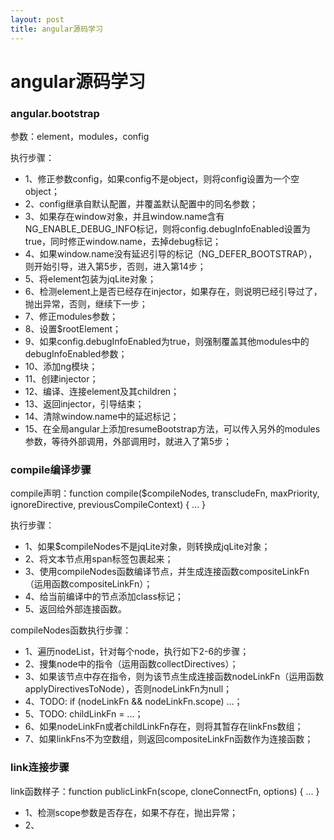```yaml
---
layout: post
title: angular源码学习
---
```

# angular源码学习

### angular.bootstrap

参数：element，modules，config

执行步骤：

* 1、修正参数config，如果config不是object，则将config设置为一个空object；
* 2、config继承自默认配置，并覆盖默认配置中的同名参数；
* 3、如果存在window对象，并且window.name含有NG_ENABLE_DEBUG_INFO标记，则将config.debugInfoEnabled设置为true，同时修正window.name，去掉debug标记；
* 4、如果window.name没有延迟引导的标记（NG_DEFER_BOOTSTRAP），则开始引导，进入第5步，否则，进入第14步；
* 5、将element包装为jqLite对象；
* 6、检测element上是否已经存在injector，如果存在，则说明已经引导过了，抛出异常，否则，继续下一步；
* 7、修正modules参数；
* 8、设置$rootElement；
* 9、如果config.debugInfoEnabled为true，则强制覆盖其他modules中的debugInfoEnabled参数；
* 10、添加ng模块；
* 11、创建injector；
* 12、编译、连接element及其children；
* 13、返回injector，引导结束；
* 14、清除window.name中的延迟标记；
* 15、在全局angular上添加resumeBootstrap方法，可以传入另外的modules参数，等待外部调用，外部调用时，就进入了第5步；

### compile编译步骤

compile声明：function compile($compileNodes, transcludeFn, maxPriority, ignoreDirective, previousCompileContext) { ... }

执行步骤：

* 1、如果$compileNodes不是jqLite对象，则转换成jqLite对象；
* 2、将文本节点用span标签包裹起来；
* 3、使用compileNodes函数编译节点，并生成连接函数compositeLinkFn（运用函数compositeLinkFn）；
* 4、给当前编译中的节点添加class标记；
* 5、返回给外部连接函数。

compileNodes函数执行步骤：

* 1、遍历nodeList，针对每个node，执行如下2-6的步骤；
* 2、搜集node中的指令（运用函数collectDirectives）；
* 3、如果该节点中存在指令，则为该节点生成连接函数nodeLinkFn（运用函数applyDirectivesToNode），否则nodeLinkFn为null；
* 4、TODO: if (nodeLinkFn && nodeLinkFn.scope) ...；
* 5、TODO: childLinkFn = ...；
* 6、如果nodeLinkFn或者childLinkFn存在，则将其暂存在linkFns数组；
* 7、如果linkFns不为空数组，则返回compositeLinkFn函数作为连接函数；

### link连接步骤

link函数样子：function publicLinkFn(scope, cloneConnectFn, options) { ... }

* 1、检测scope参数是否存在，如果不存在，抛出异常；
* 2、



